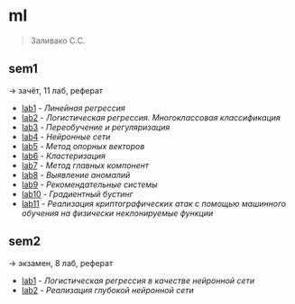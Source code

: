 # ml

> Заливако С.С.

## sem1

-> зачёт, 11 лаб, реферат

- [lab1](/ml/sem1/lab1) - _Линейная регрессия_
- [lab2](/ml/sem1/lab2) - _Логистическая регрессия. Многоклассовая классификация_
- [lab3](/ml/sem1/lab3) - _Переобучение и регуляризация_
- [lab4](/ml/sem1/lab4) - _Нейронные сети_
- [lab5](/ml/sem1/lab5) - _Метод опорных векторов_
- [lab6](/ml/sem1/lab6) - _Кластеризация_
- [lab7](/ml/sem1/lab7) - _Метод главных компонент_
- [lab8](/ml/sem1/lab8) - _Выявление аномалий_
- [lab9](/ml/sem1/lab9) - _Рекомендательные системы_
- [lab10](/ml/sem1/lab10) - _Градиентный бустинг_
- [lab11](/ml/sem1/lab11) - _Реализация криптографических атак с помощью машинного обучения на физически неклонируемые функции_

## sem2

-> экзамен, 8 лаб, реферат

- [lab1](/ml/sem2/lab1) - _Логистическая регрессия в качестве нейронной сети_
- [lab2](/ml/sem2/lab2) - _Реализация глубокой нейронной сети_
